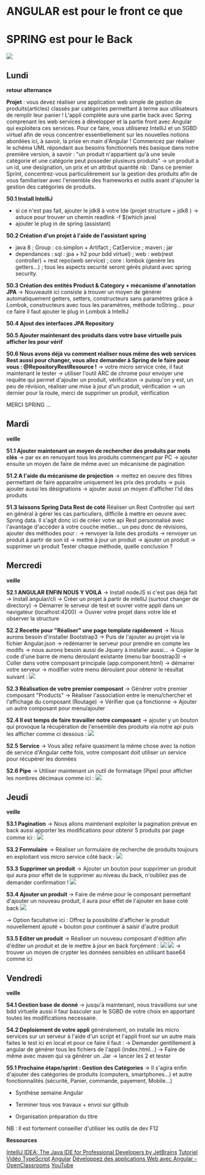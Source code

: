 ANGULAR est pour le front ce que 
===
SPRING est pour le Back
===


![](/mib.jpg)

<h2>Lundi</h2>

**retour alternance**

**Projet** : vous devez réaliser une application web simple de gestion de produits(articles) classés par catégories permettant à terme aux utilisateurs de remplir leur panier !
L'appli complète aura une partie back avec Spring comprenant les web services à développer et la partie front avec Angular qui exploitera ces services.
Pour ce faire, vous utiliserez IntelliJ et un SGBD virtuel afin de vous concentrer essentiellement sur les nouvelles notions abordées ici, à savoir, la prise en main d'Angular !
Commencez par réaliser le schéma UML répondant aux besoins fonctionnels trés basique dans notre première version, à savoir :
"un produit n'appartient qu'à une seule catégorie et une catégorie peut posseder plusieurs produits"
      -> un produit a un id, une designation, un prix et un attribut quantité
nb : Dans ce premier Sprint, concentrez-vous particulièrement sur la gestion des produits afin de vous familiariser avec l'ensemble des frameworks et outils avant d'ajouter la gestion des catégories de produits.

**50.1 Install IntelliJ**
- si ce n'est pas fait, ajouter le jdk8 à votre Ide (projet structure + jdk8 )
      -> astuce pour trouver un chemin readlink -f $(which java) 
- ajouter le plug in de spring (assistant)

**50.2 Création d'un projet à l'aide de l'assistant spring**
- java 8 ; Group : co.simplon + Artifact ; CatService ; maven ; jar
- dependances : sql : jpa + h2 pour bdd virtuel) ; web : web(rest controller) + rest repo(web service) ; core : lombok (genère les getters...) ; tous les aspects securité seront gérés plutard avec spring security.

**50.3 Création des entités Product & Category + mécanisme d'annotation JPA**
      -> Nouveauté ici consiste à trouver un moyen de générer automatiquement getters, setters, constructeurs sans paramètres grâce à Lombok, constructeurs avec tous les paramètres, méthode toString... pour ce faire il faut ajouter le plug in Lombok à IntelliJ

**50.4 Ajout des interfaces JPA Repository**

**50.5 Ajouter maintenant des produits dans votre base virtuelle puis afficher les pour vérif**

**50.6 Nous avons déjà vu comment réaliser nous même des web services Rest aussi pour changer, vous allez demander à Spring de le faire pour vous : @RepositoryRestResource !**
      -> votre micro service crée, il faut maintenant le tester
      -> utiliser l'outil ARC de chrome pour envoyer une requête qui permet d'ajouter un produit, vérification
      -> puisqu'on y est, un peu de révision, réaliser une mise à jour d'un produit, vérification
      -> un dernier pour la route, merci de supprimer un produit, vérification
      
MERCI SPRING ...

<h2>Mardi</h2>

**veille**

**51.1 Ajouter maintenant un moyen de rechercher des produits par mots clés**
      -> par ex en renvoyant tous les produits commençant par PC
      -> ajouter ensuite un moyen de faire de même avec un mécanisme de pagination

**51.2 A l'aide du mécanisme de projection**
      -> mettez en oeuvre des filtres permettant de faire apparaitre uniquement les prix des produits
      -> puis ajouter aussi les désignations
      -> ajouter aussi un moyen d'afficher l'id des produits
      
**51.3 laissons Spring Data Rest de coté** 
Réaliser un Rest Controller qui sert en général à gérer les cas particuliers, difficile à mettre en oeuvre avec Spring data. Il s'agit donc ici de créer votre api Rest personnalisé avec l'avantage d'accéder à votre couche métier... un peu donc de révisions, ajouter des méthodes pour :
      -> renvoyer la liste des produits
      -> renvoyer un produit à partir de son id
      -> mettre à jour un produit
      -> ajouter un produit
      -> supprimer un produit
  Tester chaque méthode, quelle conclusion ?

<h2>Mercredi</h2>

**veille**

**52.1 ANGULAR ENFIN NOUS Y VOILA**
      -> Install nodeJS si c'est pas déjà fait
      -> Install angular/cli
      -> Créer un projet à partir de intelliJ (surtout changer de directory)
      -> Démarrer le serveur de test et ouvrer votre appli dans un navigateur (localhost:4200)
      -> Ouvrer votre projet dans votre Ide et observer la structure

**52.2 Recette pour "Réaliser" une page template rapidement**
      -> Nous aurons besoin d'installer Bootstrap3
      -> Puis de l'ajouter au projet via le fichier Angular.json
      -> redémarrer le serveur pour prendre en compte les modifs
      -> nous aurons besoin aussi de Jquery à installer aussi...
      -> Copier le code d'une barre de menu déroulant existante (menu bar boostrap3)
      -> Coller dans votre composant principale (app.component.html)
      -> démarrer votre serveur
      -> modifier votre menu déroulant pour obtenir le résultat suivant :
      ![](/first.png)

**52.3 Réalisation de votre premier composant**
      -> Générer votre premier composant "Products"
      -> Réaliser l'association entre le menu/chercher et l'affichage du composant (Routage)
      -> Vérifier que ça fonctionne
      -> Ajouter un autre composant pour menu/ajouter
      
**52.4 Il est temps de faire travailler notre composant**
      -> ajouter y un bouton qui provoque la récupèration de l'ensemble des produits via notre api puis les afficher comme ci dessous :
      ![](/second.png)
      
**52.5 Service**
      -> Vous allez refaire quasiment la même chose avec la notion de service d'Angular cette fois, votre composant doit utiliser un service pour récupérer les données
          
**52.6 Pipe**
      -> Utiliser maintenant un outil de formatage (Pipe) pour afficher les nombres décimaux comme ici :
      ![](/third.png)

<h2>Jeudi</h2>

**veille**

**53.1 Pagination** 
      -> Nous allons maintenant exploiter la pagination prévue en back aussi apporter les modifications pour obtenir 5 produits par page comme ici :
      ![](/fourth.png)

**53.2 Formulaire**
      -> Réaliser un formulaire de recherche de produits toujours en exploitant vos micro service côté back :
      ![](/fifth.png)

**53.3 Supprimer un produit**
      -> Ajouter un bouton pour supprimer un produit qui aura pour effet de le supprimer au niveau du back, n'oubliez pas de demander confirmation !
      ![](/sixth.png)

**53.4 Ajouter un produit**
      -> Faire de même pour le composant permettant d'ajouter un nouveau produit, il aura pour effet de l'ajouter en base coté back
      ![](/new-product.png)
      
  -> Option facultative ici : Offrez la possibilité d'afficher le produit nouvellement ajouté + bouton pour continuer à saisir d'autre produit

**53.5 Editer un produit**
      -> Réaliser un nouveau composant d'édition afin d'éditer un produit et de le mettre à jour en back forçément :
      ![](/edit.png)
      ![](/update.png)
      -> trouver un moyen de crypter les données sensibles en utilisant base64 comme ici
  
<h2>Vendredi</h2>

**veille**

**54.1 Gestion base de donné**
      -> jusqu'à maintenant, nous travaillons sur une bdd virtuelle aussi il faur basculer sur le SGBD de votre choix en apportant toutes les modifications necessaire.
      
**54.2 Deploiement de votre appli**
      généralement, on installe les micro services sur un serveur à l'aide d'un script et l'appli front sur un autre mais faites le test ici en local et pour ce faire il faut :
      -> Demander gentillement à angular de générer tous les fichiers de l'appli (index.html...)
      -> Faire de même avec maven qui va générer un .Jar
      -> lancer les 2 et tester

**55.1 Prochaine étape/sprint : Gestion des Catégories**
      -> Il s'agira enfin d'ajouter des catégories de produits (computers, smartphones...) et autre fonctionnalités (sécurité, Panier, commande, payement, Mobile...)

- Synthèse semaine Angular

- Terminer tous vos travaux + envoi sur github

- Organisation préparation du titre

NB : Il est fortement conseiller d'utiliser les outils de dev F12

**Ressources**

[IntelliJ IDEA: The Java IDE for Professional Developers by JetBrains](https://www.jetbrains.com/idea/)
[Tutoriel Vidéo TypeScript](https://www.grafikart.fr/tutoriels/typescript-781)
[Angular](https://angular.io/tutorial)
[Développez des applications Web avec Angular - OpenClassrooms](https://openclassrooms.com/en/courses/4668271-developpez-des-applications-web-avec-angular)
[YouTube](https://youtu.be/O7D6hFg1P3I)
